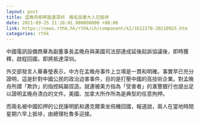 ```yaml
---
layout: post
title: 孟晚舟即將抵達深圳　兩名加拿大人已抵埗
date: 2021-09-25 21:16:01.000000000 +08:00
link: https://news.rthk.hk/rthk/ch/component/k2/1612270-20210925.htm
categories: rthk
---
```


中國電訊設備商華為副董事長孟晚舟與美國司法部達成延後起訴協議後，即時獲釋，啟程回國，即將抵達深圳。

外交部發言人華春瑩表示，中方在孟晚舟事件上立場是一貫和明確。事實早已充分證明，這是針對中國公民的政治迫害事件，目的是打壓中國的高技術企業。對孟晚舟所謂「欺詐」的指控純屬捏造。就連被美方指為「受害者」的滙豐銀行也提出足以證明孟晚舟清白的文件。美國、加拿大所作所為是典型的任意拘押。

而兩名被中國扣押的公民康明凱和邁克爾乘坐飛機回國，報道說，兩人在當地時間星期六早上抵埗，由總理杜魯多迎接。
